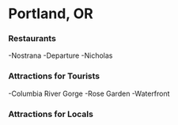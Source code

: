 # Portland, OR

### Restaurants
-Nostrana
-Departure
-Nicholas
### Attractions for Tourists
-Columbia River Gorge
-Rose Garden
-Waterfront
### Attractions for Locals

